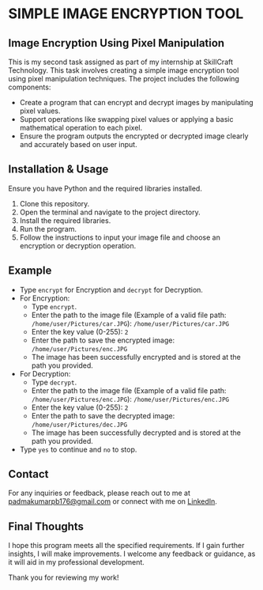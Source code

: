 # SIMPLE IMAGE ENCRYPTION TOOL

## Image Encryption Using Pixel Manipulation

This is my second task assigned as part of my internship at SkillCraft Technology. This task involves creating a simple image encryption tool using pixel manipulation techniques. The project includes the following components:

- Create a program that can encrypt and decrypt images by manipulating pixel values.
- Support operations like swapping pixel values or applying a basic mathematical operation to each pixel.
- Ensure the program outputs the encrypted or decrypted image clearly and accurately based on user input.

## Installation & Usage

Ensure you have Python and the required libraries installed.

1. Clone this repository.
2. Open the terminal and navigate to the project directory.
3. Install the required libraries.
4. Run the program.
5. Follow the instructions to input your image file and choose an encryption or decryption operation.

## Example

- Type `encrypt` for Encryption and `decrypt` for Decryption.
- For Encryption:
  - Type `encrypt`.
  - Enter the path to the image file (Example of a valid file path: `/home/user/Pictures/car.JPG`): `/home/user/Pictures/car.JPG`
  - Enter the key value (0-255): `2`
  - Enter the path to save the encrypted image: `/home/user/Pictures/enc.JPG`
  - The image has been successfully encrypted and is stored at the path you provided.
- For Decryption:
  - Type `decrypt`.
  - Enter the path to the image file (Example of a valid file path: `/home/user/Pictures/enc.JPG`): `/home/user/Pictures/enc.JPG`
  - Enter the key value (0-255): `2`
  - Enter the path to save the decrypted image: `/home/user/Pictures/dec.JPG`
  - The image has been successfully decrypted and is stored at the path you provided.
- Type `yes` to continue and `no` to stop.

## Contact

For any inquiries or feedback, please reach out to me at [padmakumarpb176@gmail.com](mailto:padmakumarpb176@gmail.com) or connect with me on [LinkedIn](https://www.linkedin.com/in/padmakumarpb).


## Final Thoughts

I hope this program meets all the specified requirements. If I gain further insights, I will make improvements. I welcome any feedback or guidance, as it will aid in my professional development.

Thank you for reviewing my work!